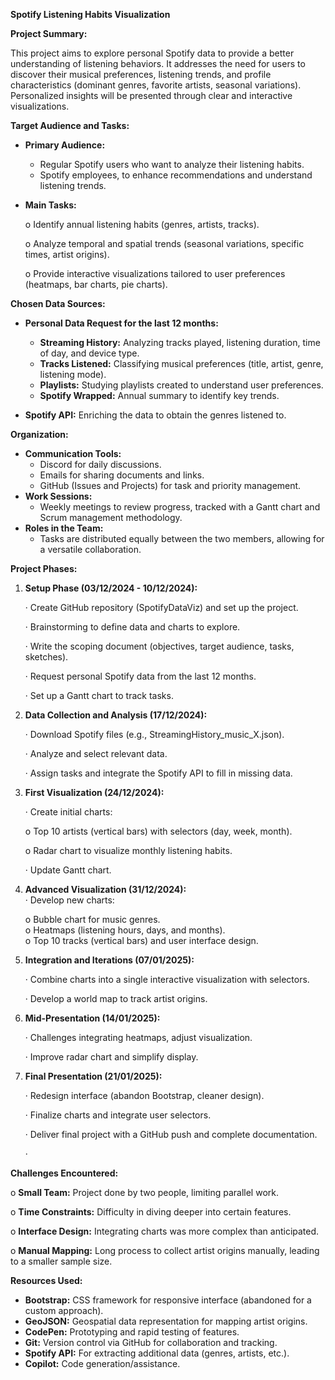 **Spotify Listening Habits Visualization**

 

**Project Summary:**

 This project aims to explore personal Spotify data to provide a better understanding of listening behaviors. It addresses the need for users to discover their musical preferences, listening trends, and profile characteristics (dominant genres, favorite artists, seasonal variations). Personalized insights will be presented through clear and interactive visualizations.

 

**Target Audience and Tasks:**

* **Primary Audience:**  
  * Regular Spotify users who want to analyze their listening habits.  
  * Spotify employees, to enhance recommendations and understand listening trends.  
* **Main Tasks:**

  o   Identify annual listening habits (genres, artists, tracks).

  o   Analyze temporal and spatial trends (seasonal variations, specific times, artist origins).

  o   Provide interactive visualizations tailored to user preferences (heatmaps, bar charts, pie charts).

   

**Chosen Data Sources:**

* **Personal Data Request for the last 12 months:**  
  * **Streaming History:** Analyzing tracks played, listening duration, time of day, and device type.  
  * **Tracks Listened:** Classifying musical preferences (title, artist, genre, listening mode).  
  * **Playlists:** Studying playlists created to understand user preferences.  
  * **Spotify Wrapped:** Annual summary to identify key trends.  
       
* **Spotify API:** Enriching the data to obtain the genres listened to.  
   

**Organization:**

* **Communication Tools:**  
  * Discord for daily discussions.  
  * Emails for sharing documents and links.  
  * GitHub (Issues and Projects) for task and priority management.  
* **Work Sessions:**  
  * Weekly meetings to review progress, tracked with a Gantt chart and Scrum management methodology.  
* **Roles in the Team:**  
  * Tasks are distributed equally between the two members, allowing for a versatile collaboration.  
     

**Project Phases:**

1. **Setup Phase (03/12/2024 \- 10/12/2024):**

   ·        Create GitHub repository (SpotifyDataViz) and set up the project.

   ·        Brainstorming to define data and charts to explore.

   ·        Write the scoping document (objectives, target audience, tasks, sketches).

   ·        Request personal Spotify data from the last 12 months.

   ·        Set up a Gantt chart to track tasks.

2. **Data Collection and Analysis (17/12/2024):**

   ·        Download Spotify files (e.g., StreamingHistory\_music\_X.json).

   ·        Analyze and select relevant data.

   ·        Assign tasks and integrate the Spotify API to fill in missing data.

3. **First Visualization (24/12/2024):**

   ·        Create initial charts:

   o   Top 10 artists (vertical bars) with selectors (day, week, month).

   o   Radar chart to visualize monthly listening habits.

   ·        Update Gantt chart.

4. **Advanced Visualization (31/12/2024):**  
   ·        Develop new charts:

   o   Bubble chart for music genres.  
   o   Heatmaps (listening hours, days, and months).  
   o   Top 10 tracks (vertical bars) and user interface design.  
5. **Integration and Iterations (07/01/2025):**

   ·        Combine charts into a single interactive visualization with selectors.

   ·        Develop a world map to track artist origins.

6. **Mid-Presentation (14/01/2025):**

   ·        Challenges integrating heatmaps, adjust visualization.

   ·        Improve radar chart and simplify display.

7. **Final Presentation (21/01/2025):**

   ·        Redesign interface (abandon Bootstrap, cleaner design).

   ·        Finalize charts and integrate user selectors.

   ·        Deliver final project with a GitHub push and complete documentation.

   ·         

**Challenges Encountered:**

o   **Small Team:** Project done by two people, limiting parallel work.

o   **Time Constraints:** Difficulty in diving deeper into certain features.

o   **Interface Design:** Integrating charts was more complex than anticipated.

o   **Manual Mapping:** Long process to collect artist origins manually, leading to a smaller sample size.

**Resources Used:**

* **Bootstrap:** CSS framework for responsive interface (abandoned for a custom approach).  
* **GeoJSON:** Geospatial data representation for mapping artist origins.  
* **CodePen:** Prototyping and rapid testing of features.  
* **Git:** Version control via GitHub for collaboration and tracking.  
* **Spotify API:** For extracting additional data (genres, artists, etc.).  
* **Copilot:** Code generation/assistance.

